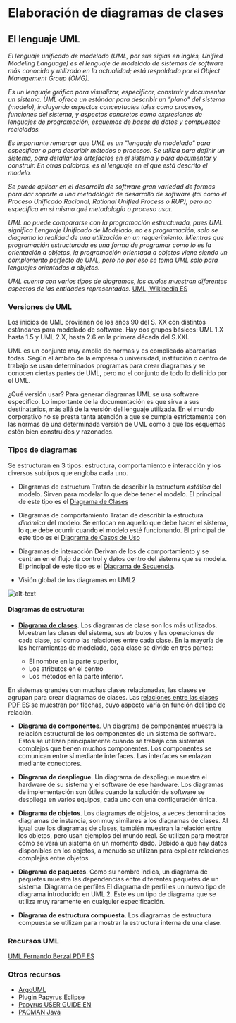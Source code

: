 # Elaboración de diagramas de clases

## El lenguaje UML

*El lenguaje unificado de modelado (UML, por sus siglas en inglés, Unified Modeling Language) es el lenguaje de modelado de sistemas de software más conocido y utilizado en la actualidad; está respaldado por el Object Management Group (OMG).*

*Es un lenguaje gráfico para visualizar, especificar, construir y documentar un sistema. UML ofrece un estándar para describir un "plano" del sistema (modelo), incluyendo aspectos conceptuales tales como procesos, funciones del sistema, y aspectos concretos como expresiones de lenguajes de programación, esquemas de bases de datos y compuestos reciclados.*

*Es importante remarcar que UML es un "lenguaje de modelado" para especificar o para describir métodos o procesos. Se utiliza para definir un sistema, para detallar los artefactos en el sistema y para documentar y construir. En otras palabras, es el lenguaje en el que está descrito el modelo.*

*Se puede aplicar en el desarrollo de software gran variedad de formas para dar soporte a una metodología de desarrollo de software (tal como el Proceso Unificado Racional, Rational Unified Process o RUP), pero no especifica en sí mismo qué metodología o proceso usar.*

*UML no puede compararse con la programación estructurada, pues UML significa Lenguaje Unificado de Modelado, no es programación, solo se diagrama la realidad de una utilización en un requerimiento. Mientras que programación estructurada es una forma de programar como lo es la orientación a objetos, la programación orientada a objetos viene siendo un complemento perfecto de UML, pero no por eso se toma UML solo para lenguajes orientados a objetos.*

*UML cuenta con varios tipos de diagramas, los cuales muestran diferentes aspectos de las entidades representadas.* [UML, Wikipedia ES](https://es.wikipedia.org/wiki/Lenguaje_unificado_de_modelado)

### Versiones de UML

Los inicios de UML provienen de los años 90 del S. XX con distintos estándares para modelado de software. Hay dos grupos básicos: UML 1.X hasta 1.5 y UML 2.X, hasta 2.6 en la primera década del S.XXI.

UML es un conjunto muy amplio de normas y es complicado abarcarlas todas. Según el ámbito de la empresa o universidad, institución o centro de trabajo se usan determinados programas para crear diagramas y se conocen ciertas partes de UML, pero no el conjunto de todo lo definido por el UML.

¿Qué versión usar? Para generar diagramas UML se usa software específico. Lo importante de la documentación es que sirva a sus destinatarios, más allá de la versión del lenguaje utilizada. En el mundo corporativo no se presta tanta atención a que se cumpla estrictamente con las normas de una determinada versión de UML como a que los esquemas estén bien construidos y razonados.

### Tipos de diagramas
Se estructuran en 3 tipos: estructura, comportamiento e interacción y los diversos subtipos que engloba cada uno.

* Diagramas de estructura
Tratan de describir la estructura *estática* del modelo. Sirven para modelar lo que debe tener el modelo. El principal de este tipo es el [Diagrama de Clases](https://manuel.cillero.es/doc/metrica-3/tecnicas/diagrama-de-clases/)

* Diagramas de comportamiento
Tratan de describir la estructura *dinámica* del modelo. Se enfocan en aquello que debe hacer el sistema, lo que debe ocurrir cuando el modelo esté funcionando. El principal de este tipo es el [Diagrama de Casos de Uso](https://ingsotfwarekarlacevallos.wordpress.com/2015/06/04/uml-casos-de-uso/)

* Diagramas de interacción
Derivan de los de comportamiento y se centran en el flujo de control y datos dentro del sistema que se modela. El principal de este tipo es el [Diagrama de Secuencia](https://manuel.cillero.es/doc/metrica-3/tecnicas/diagrama-de-interaccion/diagrama-de-secuencia/).


* Visión global de los diagramas en UML2

![alt-text](https://upload.wikimedia.org/wikipedia/commons/f/fc/Uml_diagram-es.svg
 "Diagramas en UML2, Fuente: Wikipedia")


#### Diagramas de estructura:

* __[Diagrama de clases](https://manuel.cillero.es/doc/metrica-3/tecnicas/diagrama-de-clases/)__. Los diagramas de clase son los más utilizados. Muestran las clases del sistema, sus atributos y las operaciones de cada clase, así como las relaciones entre cada clase. En la mayoría de las herramientas de modelado, cada clase se divide en tres partes:

	* El nombre en la parte superior, 
	* Los atributos en el centro
	* Los métodos en la parte inferior. 

En sistemas grandes con muchas clases relacionadas, las clases se agrupan para crear diagramas de clases. Las [relaciones entre las clases PDF ES](http://elvex.ugr.es/decsai/java/pdf/3C-Relaciones.pdf) se muestran por flechas, cuyo aspecto varía en función del tipo de relación.



* __Diagrama de componentes__. Un diagrama de componentes muestra la relación estructural de los componentes de un sistema de software. Estos se utilizan principalmente cuando se trabaja con sistemas complejos que tienen muchos componentes. Los componentes se comunican entre sí mediante interfaces. Las interfaces se enlazan mediante conectores.

* __Diagrama de despliegue__. Un diagrama de despliegue muestra el hardware de su sistema y el software de ese hardware. Los diagramas de implementación son útiles cuando la solución de software se despliega en varios equipos, cada uno con una configuración única.

* __Diagrama de objetos__. Los diagramas de objetos, a veces denominados diagramas de instancia, son muy similares a los diagramas de clases. Al igual que los diagramas de clases, también muestran la relación entre los objetos, pero usan ejemplos del mundo real. Se utilizan para mostrar cómo se verá un sistema en un momento dado. Debido a que hay datos disponibles en los objetos, a menudo se utilizan para explicar relaciones complejas entre objetos.

* __Diagrama de paquetes__. Como su nombre indica, un diagrama de paquetes muestra las dependencias entre diferentes paquetes de un sistema.
Diagrama de perfiles El diagrama de perfil es un nuevo tipo de diagrama introducido en UML 2. Este es un tipo de diagrama que se utiliza muy raramente en cualquier especificación.

* __Diagrama de estructura compuesta__. Los diagramas de estructura compuesta se utilizan para mostrar la estructura interna de una clase.



### Recursos UML

[UML Fernando Berzal PDF ES](http://elvex.ugr.es/decsai/java/pdf/3E-UML.pdf)

### Otros recursos

* [ArgoUML](http://argouml.tigris.org)
* [Plugin Papyrus Eclipse](https://www.eclipse.org/papyrus/index.php)
* [Papyrus USER GUIDE EN](https://wiki.eclipse.org/Papyrus_User_Guide)
* [PACMAN Java](https://github.com/dtschust/javapacman.git)